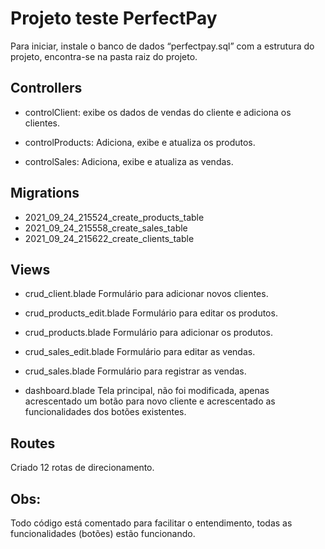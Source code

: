 # Projeto teste PerfectPay

Para iniciar, instale o banco de dados “perfectpay.sql” com a estrutura do projeto, encontra-se na pasta raiz do projeto.

## Controllers 
- controlClient:
exibe os dados de vendas do cliente e adiciona os clientes.

- controlProducts:
Adiciona, exibe e atualiza os produtos.

- controlSales:
Adiciona, exibe e atualiza as vendas.

## Migrations 
- 2021_09_24_215524_create_products_table
- 2021_09_24_215558_create_sales_table
- 2021_09_24_215622_create_clients_table

## Views
- crud_client.blade
Formulário para adicionar novos clientes.

- crud_products_edit.blade
Formulário para editar os produtos.

- crud_products.blade
Formulário para adicionar os produtos.

- crud_sales_edit.blade
Formulário para editar as vendas.

- crud_sales.blade
Formulário para registrar as vendas.

- dashboard.blade
Tela principal, não foi modificada, apenas acrescentado um botão para novo cliente e acrescentado as funcionalidades dos botões existentes.

## Routes
Criado 12 rotas de direcionamento.



## Obs: 
Todo código está comentado para facilitar o entendimento, todas as funcionalidades (botões) estão funcionando.

